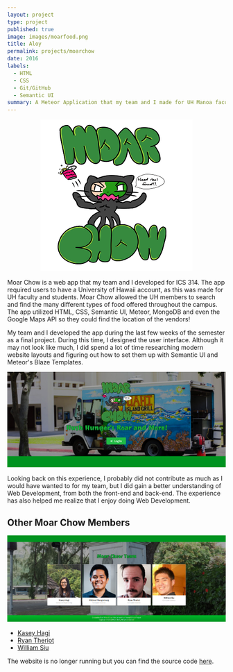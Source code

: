```yaml
---
layout: project
type: project
published: true
image: images/moarfood.png
title: Aloy
permalink: projects/moarchow
date: 2016
labels:
  - HTML
  - CSS
  - Git/GitHub
  - Semantic UI
summary: A Meteor Application that my team and I made for UH Manoa faculty and students to find food on campus.
---
```


<div align="middle">
  <img class="ui image" src="../images/moarfood.png" >
</div>

Moar Chow is a web app that my team and I developed for ICS 314. The app required users to have a University of Hawaii account, as this was made for UH faculty and students. Moar Chow allowed the UH members to search and find the many different types of food offered throughout the campus. The app utilized HTML, CSS, Semantic UI, Meteor, MongoDB and even the Google Maps API so they could find the location of the vendors!

My team and I developed the app during the last few weeks of the semester as a final project. During this time, I designed the user interface. Although it may not look like much, I did spend a lot of time researching modern website layouts and figuring out how to set them up with Semantic UI and Meteor's Blaze Templates.

<div align="middle">
  <img class="ui image" src="../images/moarchow.png" >
</div>

Looking back on this experience, I probably did not contribute as much as I would have wanted to for my team, but I did gain a better understanding of Web Development, from both the front-end and back-end. The experience has also helped me realize that I enjoy doing Web Development.

## Other Moar Chow Members

<div align="middle">
  <img class="ui image" src="../images/teammoarchow.png" >
</div>

<ul>
<li><a href="https://kaseyhagi.github.io/">Kasey Hagi</a></li>
<li><a href="https://rctheriot.github.io/">Ryan Theriot</a></li>
<li><a href="https://williamycsiu.github.io/">William Siu</a></li>
</ul>

The website is no longer running but you can find the source code [here](https://moarchow.github.io/).
<div style="height:50px;"></div>
